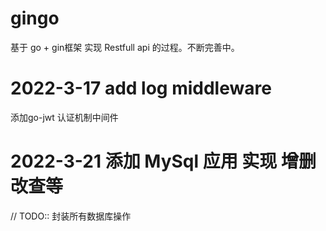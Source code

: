 # gingo
基于 go + gin框架 实现 Restfull api 的过程。不断完善中。

# 2022-3-17 add log  middleware
添加go-jwt 认证机制中间件

# 2022-3-21 添加 MySql 应用 实现 增删改查等
// TODO:: 封装所有数据库操作